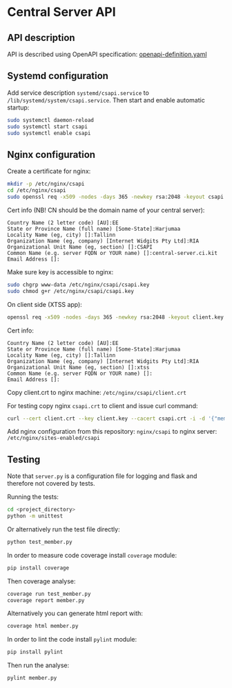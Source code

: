 # Central Server API

## API description

API is described using OpenAPI specification: [openapi-definition.yaml](openapi-definition.yaml)

## Systemd configuration

Add service description `systemd/csapi.service` to `/lib/systemd/system/csapi.service`. Then start and enable automatic startup:
```bash
sudo systemctl daemon-reload
sudo systemctl start csapi
sudo systemctl enable csapi
```

## Nginx configuration

Create a certificate for nginx:
```bash
mkdir -p /etc/nginx/csapi
cd /etc/nginx/csapi
sudo openssl req -x509 -nodes -days 365 -newkey rsa:2048 -keyout csapi.key -out csapi.crt
```

Cert info (NB! CN should be the domain name of your central server):
```
Country Name (2 letter code) [AU]:EE
State or Province Name (full name) [Some-State]:Harjumaa
Locality Name (eg, city) []:Tallinn
Organization Name (eg, company) [Internet Widgits Pty Ltd]:RIA
Organizational Unit Name (eg, section) []:CSAPI
Common Name (e.g. server FQDN or YOUR name) []:central-server.ci.kit
Email Address []:
```

Make sure key is accessible to nginx:
```bash
sudo chgrp www-data /etc/nginx/csapi/csapi.key
sudo chmod g+r /etc/nginx/csapi/csapi.key
```

On client side (XTSS app):
```bash
openssl req -x509 -nodes -days 365 -newkey rsa:2048 -keyout client.key -out client.crt 
```

Cert info:
```
Country Name (2 letter code) [AU]:EE
State or Province Name (full name) [Some-State]:Harjumaa
Locality Name (eg, city) []:Tallinn
Organization Name (eg, company) [Internet Widgits Pty Ltd]:RIA
Organizational Unit Name (eg, section) []:xtss
Common Name (e.g. server FQDN or YOUR name) []:
Email Address []:
```

Copy client.crt to nginx machine: `/etc/nginx/csapi/client.crt`

For testing copy nginx `csapi.crt` to client and issue curl command:
```bash
curl --cert client.crt --key client.key --cacert csapi.crt -i -d '{"member_code": "XX000003", "member_name": "XX Test 3", "member_class": "GOVXXX"}' -X POST https://jan-center2.ci.kit:5443/member
```

Add nginx configuration from this repository: `nginx/csapi` to nginx server: `/etc/nginx/sites-enabled/csapi`

## Testing
Note that `server.py` is a configuration file for logging and flask and therefore not covered by tests.

Running the tests:
```bash
cd <project_directory>
python -m unittest
```

Or alternatively run the test file directly:
```bash
python test_member.py
```

In order to measure code coverage install `coverage` module:
```bash
pip install coverage
```

Then coverage analyse:
```bash
coverage run test_member.py
coverage report member.py
```

Alternatively you can generate html report with:
```bash
coverage html member.py
```

In order to lint the code install `pylint` module:
```bash
pip install pylint
```

Then run the analyse:
```bash
pylint member.py
```
